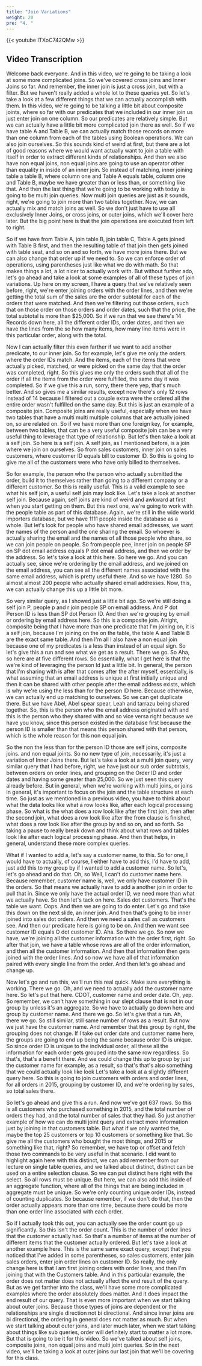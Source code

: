 ```yaml
---
title: "Join Variations"
weight: 20
pre: "4. "
---
```


{{< youtube lTXoC742QMw >}}

## Video Transcription

Welcome back everyone. And in this video, we're going to be taking a look at some more complicated joins. So we've covered cross joins and Inner Joins so far. And remember, the inner join is just a cross join, but with a filter. But we haven't really added a whole lot to these queries yet. So let's take a look at a few different things that we can actually accomplish with them. In this video, we're going to be talking a little bit about composite joints, where so far with our predicates that we included in our inner join us just enter join on one column. So our predicates are relatively simple. But we can actually have a little bit more complicated join there as well. So if we have table A and Table B, we can actually match those records on more than one column from each of the tables using Boolean operations. We can also join ourselves. So this sounds kind of weird at first, but there are a lot of good reasons where we would want actually want to join a table with itself in order to extract different kinds of relationships. And then we also have non equal joins, non equal joins are going to use an operator other than equality in inside of an inner join. So instead of matching, inner joining table a table B, where column one and Table A equals table, column one and Table B, maybe we have greater than or less than, or something like that. And then the last thing that we're going to be working with today is going to be multi join queries. Now multi join queries are just as it sounds, right, we're going to join more than two tables together. Now, we can actually mix and match joins as well. So we don't just have to use all exclusively Inner Joins, or cross joins, or outer joins, which we'll cover here later. But the big point here is that the join operations are executed from left to right. 

So if we have from Table A, join table B, join table C, Table A gets joined with Table B first, and then the resulting table of that join then gets joined with table seat, and so on and so forth, we have more joins there. But we can also change that order up if we need to. So we can enforce order of operations, using parentheses just like what we do with math. So that makes things a lot, a lot nicer to actually work with. But without further ado, let's go ahead and take a look at some examples of all of these types of join variations. Up here on my screen, I have a query that we've relatively seen before, right, we're enter joining orders with the order lines, and then we're getting the total sum of the sales are the order subtotal for each of the orders that were matched. And then we're filtering out those orders, such that on those order on those orders and order dates, such that the price, the total subtotal is more than $25,000. So if we run that we see there's 14 Records down here, all the different order IDs, order dates, and then we have the lines from the so how many items, how many line items were in this particular order, along with the total. 

Now I can actually filter this even farther if we want to add another predicate, to our inner join. So for example, let's give me only the orders where the order IDs match. And the items, each of the items that were actually picked, matched, or were picked on the same day that the order was completed, right. So this gives me only the orders such that all of the order if all the items from the order were fulfilled, the same day it was completed. So if we give this a run, sorry, there there yep, that's much better. And so gives me a similar results, except now there's only 12 rows instead of 14 because I filtered out a couple extra were the ordered all the entire order wasn't fulfilled on the same day. But this is just an example of a composite join. Composite joins are really useful, especially when we have two tables that have a multi multi multiple columns that are actually joined on, so are related on. So if we have more than one foreign key, for example, between two tables, that can be a very useful composite join can be a very useful thing to leverage that type of relationship. But let's then take a look at a self join. So here is a self join. A self join, as I mentioned before, is a join where we join on ourselves. So from sales customers, inner join on sales customers, where customer ID equals bill to customer ID. So this is going to give me all of the customers were who have only billed to themselves. 

So for example, the person who the person who actually submitted the order, build it to themselves rather than going to a different company or a different customer. So this is really useful. This is a valid example to see what his self join, a useful self join may look like. Let's take a look at another self join. Because again, self joins are kind of weird and awkward at first when you start getting on them. But this next one, we're going to work with the people table as part of this database. Again, we're still in the wide world importers database, but we have 1111 people inside the database as a whole. But let's look for people who have shared email addresses, we want the names of the person and the one sharing the email. So whoever is actually sharing the email and the names of all those people who share, so we can join people on people. So from people pee, inner join on people SP on SP dot email address equals P dot email address, and then we order by the address. So let's take a look at this here. So here we go. And you can actually see, since we're ordering by the email address, and we joined on the email address, you can see all the different names associated with the same email address, which is pretty useful there. And so we have 1280. So almost almost 200 people who actually shared email addresses. Now, this, we can actually change this up a little bit more. 

So very similar query, as I showed just a little bit ago. So we're still doing a self join P, people p and r join people SP on email address. And P dot Person ID is less than SP dot Person ID. And then we're grouping by email or ordering by email address here. So this is a composite join. Alright, composite being that I have more than one predicate that I'm joining on, it is a self join, because I'm joining on the on the table, the table A and Table B are the exact same table. And then I'm all I also have a non equal join because one of my predicates is a less than instead of an equal sign. So let's give this a run and see what we get as a result. There we go. So Aha, so here are at five different rows. So essentially, what I get here is that the we're kind of leveraging the person Id just a little bit. In general, the person that I'm sharing with is after that comes after the after myself, essentially, is what assuming that an email address is unique at first initially unique and then it can be shared with other people after the email address exists, which is why we're using the less than for the person ID here. Because otherwise, we can actually end up matching to ourselves. So we can get duplicate there. But we have Abel, Abel spear spear, Leah and tarrazu being shared together. So, this is the person who the email address originated with and this is the person who they shared with and so vice versa right because we have you know, since this person existed in the database first because the person ID is smaller than that means this person shared with that person, which is the whole reason for this non equal join. 

So the non the less than for the person ID those are self joins, composite joins. and non equal joints. So no new type of join, necessarily, it's just a variation of Inner Joins there. But let's take a look at a multi join query, very similar query that I had before, right, we have just our sub order subtotals, between orders on order lines, and grouping on the Order ID and order dates and having some greater than 25,000. So we just seen this query already before. But in general, when we're working with multi joins, or joins in general, it's important to focus on the join and the table structure at each time. So just as we mentioned in a previous video, you have to think about what the data looks like what a row looks like, after each logical processing phase. So what is the what does a row look like after the first join, then after the second join, what does a row look like after the from clause is finished, what does a row look like after the group by and so on, and so forth. So taking a pause to really break down and think about what rows and tables look like after each logical processing phase. And then that helps, in general, understand these more complex queries. 

What if I wanted to add a, let's say a customer name, to this. So for one, I would have to actually, of course, I either have to add this, I'd have to add, just add this to my group by if I wanted to add a customer name. So let's, let's go ahead and do that. Oh, so Well, I can't do customer name here. Because remember, customer name is, well, we only have customer ID in the orders. So that means we actually have to add a another join in order to pull that in. Since we only have the actual order ID, we need more than what we actually have. So then let's tack on here. Sales dot customers. That's the table we want. Oops. And then we are going to do enter. Let's go and take this down on the next slide, an inner join. And then that's going to be inner joined into sales dot orders. And then we need a sales call as customers see. And then our predicate here is going to be on. And then we want see customer ID equals O dot customer ID. Aha. So there we go. So now we have, we're joining all the customer information with the order first, right. So after that join, we have a table whose rows are all of the order information, and then all the customer information. And then that information then gets joined with the order lines. And so now we have all of that information paired with every single line from the order. And then let's go ahead and change up. 

Now let's go and run this, we'll run this real quick. Make sure everything is working. There we go. Oh, and we need to actually add the customer name here. So let's put that here. CDOT, customer name and order date. Oh, yep. So remember, we can't have something in our slept clause that is not in our group by unless it's an aggregate. So we have to actually go down here and group by customer name. And there we go. So let's give that a run. Ah, there we go. So still similar, still same number of rows as a result. But now we just have the customer name. And remember that this group by right, the grouping does not change. If I take out order date and customer name here, the groups are going to end up being the same because order ID is unique. So since order ID is unique to the individual order, all these all the information for each order gets grouped into the same row regardless. So that's, that's a benefit there. And we could change this up to group by just the customer name for example, as a result, so that's that's also something that we could actually look like look Let's take a look at a slightly different query here. So this is going to join customers with orders and order lines, for all orders in 2015, grouping by customer ID, and we're ordering by sales, so total sales there. 

So let's go ahead and give this a run. And now we've got 637 rows. So this is all customers who purchased something in 2015, and the total number of orders they had, and the total number of sales that they had. So just another example of how we can do multi joint query and extract more information just by joining in that customers table. But what if we only wanted the, maybe the top 25 customers or top 10 customers or something like that. So give me all the customers who bought the most things, and 2015 or something like that, right? So remember, we have top or offset and fetch those two commands to be very useful in that scenario. I did want to highlight again here with this distinct, we can add remember from our lecture on single table queries, and we talked about distinct, distinct can be used on a entire selection clause. So we can put distinct here right with the select. So all rows must be unique. But here, we can also add this inside of an aggregate function, where all of the things that are being included in aggregate must be unique. So we're only counting unique order IDs, instead of counting duplicates. So because remember, if we don't do that, then the order actually appears more than one time, because there could be more than one order line associated with each order. 

So if I actually took this out, you can actually see the order count go up significantly. So this isn't the order count. This is the number of order lines that the customer actually had. So that's a number of items at the number of different items that the customer actually ordered. But let's take a look at another example here. This is the same same exact query, except that you noticed that I've added in some parentheses, so sales customers, enter join sales orders, enter join order lines on customer ID. So really, the only change here is that I am first joining orders with order lines, and then I'm joining that with the Customers table. And in this particular example, the order does not matter does not actually affect the end result of the query. But as we get farther into the class, we'll have some more complicated examples where the order absolutely does matter. And it does impact the end result of our query. That is even more important when we start talking about outer joins. Because those types of joins are dependent or the relationships are single direction not bi directional. And since inner joins are bi directional, the ordering in general does not matter as much. But when we start talking about outer joins, and later much later, when we start talking about things like sub queries, order will definitely start to matter a lot more. But that is going to be it for this video. So we've talked about self joins, composite joins, non equal joins and multi joint queries. So in the next video, we'll be taking a look at outer joins our last join that we'll be covering for this class.